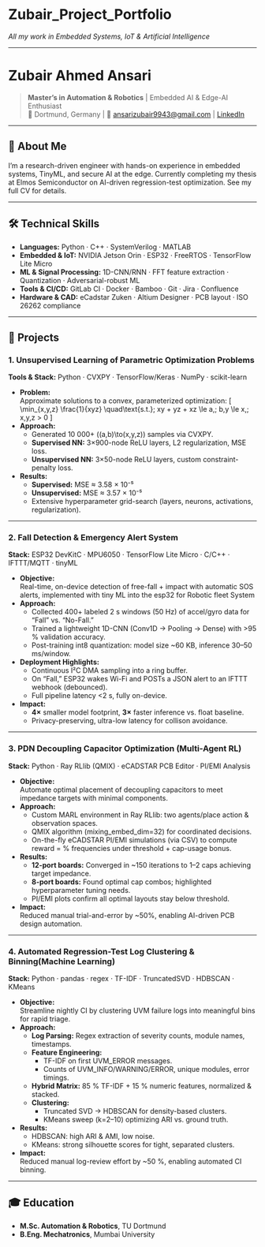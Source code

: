 # Zubair_Project_Portfolio

_All my work in Embedded Systems, IoT & Artificial Intelligence_

---

# Zubair Ahmed Ansari

> **Master’s in Automation & Robotics** | Embedded AI & Edge-AI Enthusiast  
> 📍 Dortmund, Germany | 📧 ansarizubair9943@gmail.com | [LinkedIn](https://www.linkedin.com/in/zubairahmed-ansari-251379194)

---

## 🚀 About Me

I’m a research-driven engineer with hands-on experience in embedded systems, TinyML, and secure AI at the edge. Currently completing my thesis at Elmos Semiconductor on AI-driven regression-test optimization. See my full CV for details.

---

## 🛠️ Technical Skills

- **Languages:** Python · C++ · SystemVerilog · MATLAB  
- **Embedded & IoT:** NVIDIA Jetson Orin · ESP32 · FreeRTOS · TensorFlow Lite Micro  
- **ML & Signal Processing:** 1D-CNN/RNN · FFT feature extraction · Quantization · Adversarial-robust ML  
- **Tools & CI/CD:** GitLab CI · Docker · Bamboo · Git · Jira · Confluence  
- **Hardware & CAD:** eCadstar Zuken · Altium Designer · PCB layout · ISO 26262 compliance

---

## 📂 Projects

### **1. Unsupervised Learning of Parametric Optimization Problems**  
**Tools & Stack:** Python · CVXPY · TensorFlow/Keras · NumPy · scikit-learn

- **Problem:**  
  Approximate solutions to a convex, parameterized optimization:
  \[
    \min_{x,y,z} \frac{1}{xyz}
    \quad\text{s.t.}\;
    xy + yz + xz \le a,\;
    b\,y \le x,\;
    x,y,z > 0
  \]
- **Approach:**  
  - Generated 10 000+ \((a,b)\to(x,y,z)\) samples via CVXPY.  
  - **Supervised NN:** 3×900-node ReLU layers, L2 regularization, MSE loss.  
  - **Unsupervised NN:** 3×50-node ReLU layers, custom constraint-penalty loss.
- **Results:**  
  - **Supervised:** MSE ≈ 3.58 × 10⁻⁵  
  - **Unsupervised:** MSE ≈ 3.57 × 10⁻⁵  
  - Extensive hyperparameter grid-search (layers, neurons, activations, regularization).

---

### **2. Fall Detection & Emergency Alert System**  
**Stack:** ESP32 DevKitC · MPU6050 · TensorFlow Lite Micro · C/C++ · IFTTT/MQTT · tinyML

- **Objective:**  
  Real-time, on-device detection of free-fall + impact with automatic SOS alerts, implemented with tiny ML into the esp32 for Robotic fleet System
- **Approach:**  
  - Collected 400+ labeled 2 s windows (50 Hz) of accel/gyro data for “Fall” vs. “No-Fall.”  
  - Trained a lightweight 1D-CNN (Conv1D → Pooling → Dense) with >95 % validation accuracy.  
  - Post-training int8 quantization: model size ~60 KB, inference 30–50 ms/window.
- **Deployment Highlights:**  
  - Continuous I²C DMA sampling into a ring buffer.  
  - On “Fall,” ESP32 wakes Wi-Fi and POSTs a JSON alert to an IFTTT webhook (debounced).  
  - Full pipeline latency <2 s, fully on-device.
- **Impact:**  
  - **4×** smaller model footprint, **3×** faster inference vs. float baseline.  
  - Privacy-preserving, ultra-low latency for collison avoidance.

---

### **3. PDN Decoupling Capacitor Optimization (Multi-Agent RL)**  
**Stack:** Python · Ray RLlib (QMIX) · eCADSTAR PCB Editor · PI/EMI Analysis

- **Objective:**  
  Automate optimal placement of decoupling capacitors to meet impedance targets with minimal components.
- **Approach:**  
  - Custom MARL environment in Ray RLlib: two agents/place action & observation spaces.  
  - QMIX algorithm (mixing_embed_dim=32) for coordinated decisions.  
  - On-the-fly eCADSTAR PI/EMI simulations (via CSV) to compute reward = % frequencies under threshold + cap-usage bonus.
- **Results:**  
  - **12-port boards:** Converged in ~150 iterations to 1–2 caps achieving target impedance.  
  - **8-port boards:** Found optimal cap combos; highlighted hyperparameter tuning needs.  
  - PI/EMI plots confirm all optimal layouts stay below threshold.
- **Impact:**  
  Reduced manual trial-and-error by ~50%, enabling AI-driven PCB design automation.

---

### **4. Automated Regression-Test Log Clustering & Binning(Machine Learning)**  
**Stack:** Python · pandas · regex · TF-IDF · TruncatedSVD · HDBSCAN · KMeans

- **Objective:**  
  Streamline nightly CI by clustering UVM failure logs into meaningful bins for rapid triage.
- **Approach:**  
  - **Log Parsing:** Regex extraction of severity counts, module names, timestamps.  
  - **Feature Engineering:**  
    - TF-IDF on first UVM_ERROR messages.  
    - Counts of UVM_INFO/WARNING/ERROR, unique modules, error timings.  
  - **Hybrid Matrix:** 85 % TF-IDF + 15 % numeric features, normalized & stacked.  
  - **Clustering:**  
    - Truncated SVD → HDBSCAN for density-based clusters.  
    - KMeans sweep (k=2–10) optimizing ARI vs. ground truth.
- **Results:**  
  - HDBSCAN: high ARI & AMI, low noise.  
  - KMeans: strong silhouette scores for tight, separated clusters.
- **Impact:**  
  Reduced manual log-review effort by ~50 %, enabling automated CI binning.

---

## 🎓 Education

- **M.Sc. Automation & Robotics**, TU Dortmund   
- **B.Eng. Mechatronics**, Mumbai University 
